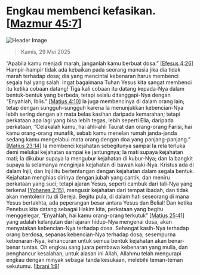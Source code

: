 
# Engkau membenci kefasikan. [[Mazmur 45:7](http://alkitab.sabda.org/?Mazmur%2045:7)]

![Header Image](https://alkitab.app/slice/sunrise.jpg)

> Kamis, 29 Mei 2025

“Apabila kamu menjadi marah, janganlah kamu berbuat dosa.” [[Efesus 4:26](http://alkitab.sabda.org/?Efesus%204:26)] Hampir-hampir tidak ada kebaikan pada seorang manusia jika dia tidak marah terhadap dosa; dia yang mencintai kebenaran harus membenci segala hal yang salah. Ingat bagaimana Tuhan Yesus kita sangat membenci itu ketika cobaan datang! Tiga kali cobaan itu datang kepada-Nya dalam bentuk-bentuk yang berbeda, tetapi selalu ditanggapi-Nya dengan “Enyahlah, Iblis.” [[Matius 4:10](http://alkitab.sabda.org/?Matius%204:10)] Ia juga membencinya di dalam orang lain; tetap dengan sungguh-sungguh karena Ia menunjukkan kebencian-Nya lebih sering dengan air mata belas kasihan daripada kemarahan; tetapi perkataan apa lagi yang bisa lebih tegas, lebih seperti Elia, daripada perkataan, “Celakalah kamu, hai ahli-ahli Taurat dan orang-orang Farisi, hai kamu orang-orang munafik, sebab kamu menelan rumah janda-janda sedang kamu mengelabui mata orang dengan doa yang panjang-panjang.” [[Matius 23:14](http://alkitab.sabda.org/?Matius%2023:14)] Ia membenci kejahatan sebegitunya sampai Ia rela terluka demi melukai kejahatan sampai ke jantungnya; Ia mati supaya kejahatan mati; Ia dikubur supaya Ia mengubur kejahatan di kubur-Nya; dan Ia bangkit supaya Ia selamanya menginjak kejahatan di bawah kaki-Nya. Kristus ada di dalam Injil, dan Injil itu bertentangan dengan kejahatan dalam segala bentuk. Kejahatan menghias dirinya dengan jubah yang cantik, dan meniru perkataan yang suci; tetapi ajaran Yesus, seperti cambuk dari tali-Nya yang terkenal [[Yohanes 2:15](http://alkitab.sabda.org/?Yohanes%202:15)], mengusir kejahatan dari tempat ibadah, dan tidak akan mentolerir itu di Gereja. Begitu pula, di dalam hati seseorang di mana Yesus bertakhta, ada peperangan besar antara Yesus dan Belial! Dan ketika Penebus kita datang sebagai Hakim kita, perkataan yang begitu menggelegar, “Enyahlah, hai kamu orang-orang terkutuk” [[Matius 25:41](http://alkitab.sabda.org/?Matius%2025:41)] yang adalah kelanjutan dari ajaran hidup-Nya mengenai dosa, akan menyatakan kebencian-Nya terhadap dosa. Sehangat kasih-Nya terhadap orang berdosa, sepanas kebencian-Nya terhadap dosa; sesempurna kebenaran-Nya, kehancuran untuk semua bentuk kejahatan akan benar-benar tuntas. Oh engkau sang juara pembawa kebenaran yang mulia, dan penghancur kesalahan, untuk alasan ini Allah, Allahmu telah mengurapi engkau dengan minyak sebagai tanda kesukaan, melebihi teman-teman sekutumu. [[Ibrani 1:9](http://alkitab.sabda.org/?Ibrani%201:9)]
    